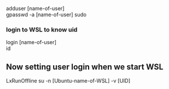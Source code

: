 adduser [name-of-user]  
gpasswd -a [name-of-user] sudo  

### login to WSL to know uid  
login [name-of-user]  
id  

## Now setting user login when we start WSL  
LxRunOffline su -n [Ubuntu-name-of-WSL] -v [UID]  
